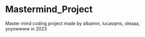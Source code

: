 # Mastermind_Project
Master mind coding project made by albannn, lucasqms, oleaaa, yoyowwww in 2023
